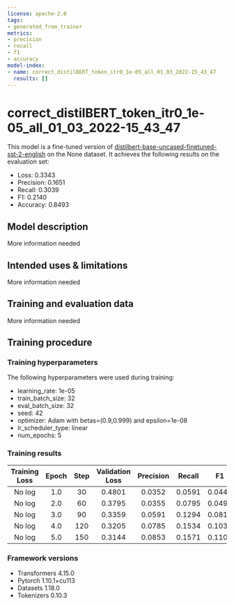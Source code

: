 ```yaml
---
license: apache-2.0
tags:
- generated_from_trainer
metrics:
- precision
- recall
- f1
- accuracy
model-index:
- name: correct_distilBERT_token_itr0_1e-05_all_01_03_2022-15_43_47
  results: []
---
```


<!-- This model card has been generated automatically according to the information the Trainer had access to. You
should probably proofread and complete it, then remove this comment. -->

# correct_distilBERT_token_itr0_1e-05_all_01_03_2022-15_43_47

This model is a fine-tuned version of [distilbert-base-uncased-finetuned-sst-2-english](https://huggingface.co/distilbert-base-uncased-finetuned-sst-2-english) on the None dataset.
It achieves the following results on the evaluation set:
- Loss: 0.3343
- Precision: 0.1651
- Recall: 0.3039
- F1: 0.2140
- Accuracy: 0.8493

## Model description

More information needed

## Intended uses & limitations

More information needed

## Training and evaluation data

More information needed

## Training procedure

### Training hyperparameters

The following hyperparameters were used during training:
- learning_rate: 1e-05
- train_batch_size: 32
- eval_batch_size: 32
- seed: 42
- optimizer: Adam with betas=(0.9,0.999) and epsilon=1e-08
- lr_scheduler_type: linear
- num_epochs: 5

### Training results

| Training Loss | Epoch | Step | Validation Loss | Precision | Recall | F1     | Accuracy |
|:-------------:|:-----:|:----:|:---------------:|:---------:|:------:|:------:|:--------:|
| No log        | 1.0   | 30   | 0.4801          | 0.0352    | 0.0591 | 0.0441 | 0.7521   |
| No log        | 2.0   | 60   | 0.3795          | 0.0355    | 0.0795 | 0.0491 | 0.8020   |
| No log        | 3.0   | 90   | 0.3359          | 0.0591    | 0.1294 | 0.0812 | 0.8334   |
| No log        | 4.0   | 120  | 0.3205          | 0.0785    | 0.1534 | 0.1039 | 0.8486   |
| No log        | 5.0   | 150  | 0.3144          | 0.0853    | 0.1571 | 0.1105 | 0.8516   |


### Framework versions

- Transformers 4.15.0
- Pytorch 1.10.1+cu113
- Datasets 1.18.0
- Tokenizers 0.10.3
